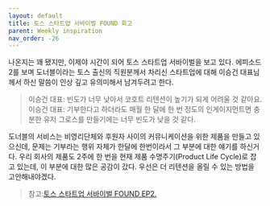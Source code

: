 ```yaml
---
layout: default
title: 토스 스타트업 서바이벌 FOUND 회고
parent: Weekly inspiration
nav_order: -26
---
```




나온지는 꽤 됐지만, 이제야 시간이 되어 토스 스타트업 서바이벌을 보고 있다. 
에피소드 2를 보며 도너블이라는 토스 출신의 직원분께서 차리신 스타트업에 대해 이승건 대표님께서 하신 말씀이 인상 깊고 유의미해서 남겨두려고 한다.

> 이승건 대표: 빈도가 너무 낮아서 코호트 리텐션이 높기가 되게 어려울 것 같아요.
> 이승건 대표: 기부한다고 하더라도 매월 한 달에 한 번 정도의 인게이지먼트면 충분한 유저 그로스를 만들기에는 너무 빈도가 낮을 것 같다.

도너블의 서비스는 비영리단체와 후원자 사이의 커뮤니케이션을 위한 제품을 만들고 있으신데, 문제는 기부라는 행위 자체가 한달에 한번이라서 그 부분에 대한 얘기를 하신거다. 우리 회사의 제품도 2주에 한 번을 현재 제품 수명주기(Product Life Cycle)로 잡고 있는데, 이 부분에 대한 많은 공감이 갔다. 우선은 더 리텐션을 올릴 수 있는 방법을 고안해내야겠다.


> 참고:[토스 스타트업 서바이벌 FOUND EP2.](https://youtu.be/8lazgXRFZew)
